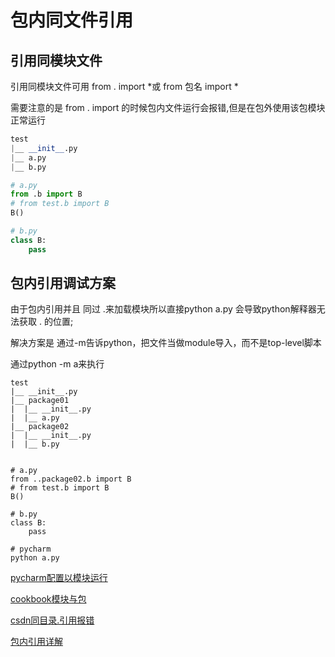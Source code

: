 # 包内同文件引用

## 引用同模块文件

引用同模块文件可用 from . import *或 from 包名 import *

需要注意的是 from . import 的时候包内文件运行会报错,但是在包外使用该包模块正常运行

```python
test
|__ __init__.py
|__ a.py
|__ b.py

# a.py
from .b import B
# from test.b import B 
B()

# b.py
class B:
    pass

```

## 包内引用调试方案

由于包内引用并且 同过 .来加载模块所以直接python a.py 会导致python解释器无法获取 . 的位置;

解决方案是 通过-m告诉python，把文件当做module导入，而不是top-level脚本

通过python -m a来执行

```
test
|__ __init__.py
|__ package01
|  |__ __init__.py
|  |__ a.py
|__ package02
|  |__ __init__.py
|  |__ b.py


# a.py
from ..package02.b import B
# from test.b import B 
B()

# b.py
class B:
    pass
    
# pycharm 
python a.py
```

[pycharm配置以模块运行](https://www.jetbrains.com/help/pycharm/creating-and-editing-run-debug-configurations.html#createExplicitly)

[cookbook模块与包](https://python3-cookbook.readthedocs.io/zh_CN/latest/chapters/p10_modules_and_packages.html)

[csdn同目录.引用报错](https://www.cnblogs.com/liuda9495/p/8351978.html)

[包内引用详解](https://laike9m.com/blog/pythonxiang-dui-dao-ru-ji-zhi-xiang-jie,60/)